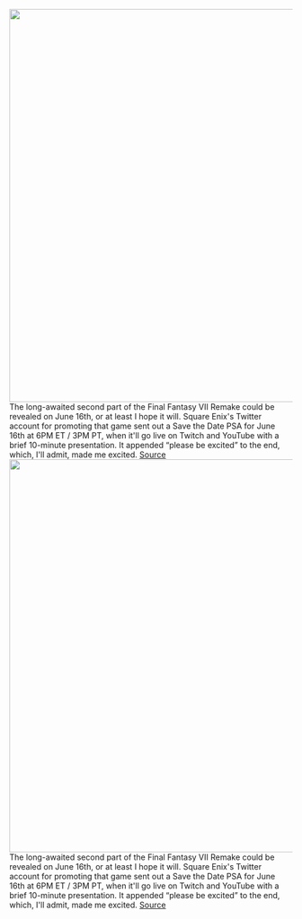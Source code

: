 <img src='https://cdn.vox-cdn.com/thumbor/5mRbIPLD4Dpv-3nsDBZxtzBlSV4=/0x0:3840x2160/1200x800/filters:focal(1156x749:1770x1363)/cdn.vox-cdn.com/uploads/chorus_image/image/70963249/FF7R_Episode_INTERmission_PC_Yuffie___Small_JPEG.0.jpg' width='700px' /><br/>
The long-awaited second part of the Final Fantasy VII Remake could be revealed on June 16th, or at least I hope it will. Square Enix's Twitter account for promoting that game sent out a Save the Date PSA for June 16th at 6PM ET / 3PM PT, when it'll go live on Twitch and YouTube with a brief 10-minute presentation. It appended “please be excited” to the end, which, I'll admit, made me excited.
<a href='https://www.theverge.com/2022/6/10/23162451/final-fantasy-vii-remake-part-2-square-enix-25th-anniversary-first-soldier'> Source <a/><img src='https://cdn.vox-cdn.com/thumbor/5mRbIPLD4Dpv-3nsDBZxtzBlSV4=/0x0:3840x2160/1200x800/filters:focal(1156x749:1770x1363)/cdn.vox-cdn.com/uploads/chorus_image/image/70963249/FF7R_Episode_INTERmission_PC_Yuffie___Small_JPEG.0.jpg' width='700px' /><br/>
The long-awaited second part of the Final Fantasy VII Remake could be revealed on June 16th, or at least I hope it will. Square Enix's Twitter account for promoting that game sent out a Save the Date PSA for June 16th at 6PM ET / 3PM PT, when it'll go live on Twitch and YouTube with a brief 10-minute presentation. It appended “please be excited” to the end, which, I'll admit, made me excited.
<a href='https://www.theverge.com/2022/6/10/23162451/final-fantasy-vii-remake-part-2-square-enix-25th-anniversary-first-soldier'> Source <a/>